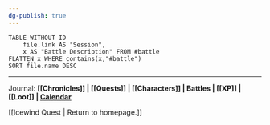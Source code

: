 ```yaml
---
dg-publish: true
---
```

```dataview
TABLE WITHOUT ID
	file.link AS "Session", 
	x AS "Battle Description" FROM #battle 
FLATTEN x WHERE contains(x,"#battle") 
SORT file.name DESC
```

---

Journal: **[[Chronicles]] | [[Quests]] |  [[Characters]] | Battles | [[XP]] | [[Loot]] | [Calendar](https://app.fantasy-calendar.com/calendars/38f9e3f5098bac1f655a4fb4241f35eb)**

[[Icewind Quest | Return to homepage.]]